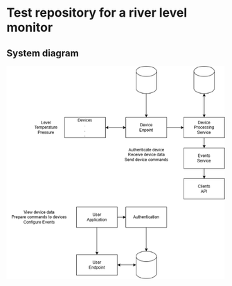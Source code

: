 # Test repository for a river level monitor

## System diagram
<img align="center" src="diagrams/general.png">